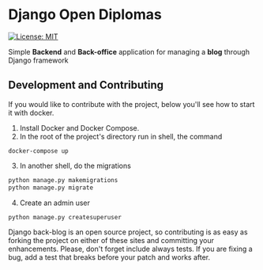 # Django Open Diplomas
[![License: MIT](https://img.shields.io/badge/License-MIT-yellow.svg)](https://opensource.org/licenses/MIT)

Simple **Backend** and **Back-office** application for managing a **blog** through Django framework

## Development and Contributing

If you would like to contribute with the project, below you'll see how to start it with docker.
1.  Install Docker and Docker Compose.
2.  In the root of the project's directory run in shell, the command
```docker
docker-compose up
```
3.  In another shell, do the migrations
```python
python manage.py makemigrations
python manage.py migrate
```
4.  Create an admin user
```python
python manage.py createsuperuser
```

Django back-blog is an open source project, so contributing is as easy as forking the project on either of these sites and committing your enhancements. Please, don't forget include always tests. If you are fixing a bug, add a test that breaks before your patch and works after.